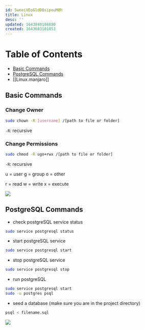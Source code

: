 ```yaml
---
id: 5wneiVEoGldDOsipouM0h
title: Linux
desc: ''
updated: 1643840186880
created: 1643683101053
---
```


# Table of Contents

- [Basic Commands](#basic-commands)
- [PostgreSQL Commands](#postgresql-commands)
- [[Linux.manjaro]]

## Basic Commands

### Change Owner

```bash
sudo chown -R [username] /[path to file or folder]
```

`-R`: recursive

### Change Permissions

```bash
sudo chmod -R ugo+rwx /[path to file or folder]
```

`-R`: recursive

u = user g = group o = other

r = read w = write x = execute

[![](https://img.shields.io/badge/back%20to%20top-%E2%86%A9-red)](#table-of-contents)

## PostgreSQL Commands

- check postgreSQL service status

```bash
sudo service postgresql status
```

- start postgreSQL service

```bash
sudo service postgresql start
```

- stop postgreSQL service

```bash
sudo service postgresql stop
```

- run postgreSQL

```bash
sudo service postgresql start
sudo -u postgres psql
```

- seed a database (make sure you are in the project directory)

```bash
psql < filename.sql
```

[![](https://img.shields.io/badge/back%20to%20top-%E2%86%A9-red)](#table-of-contents)
